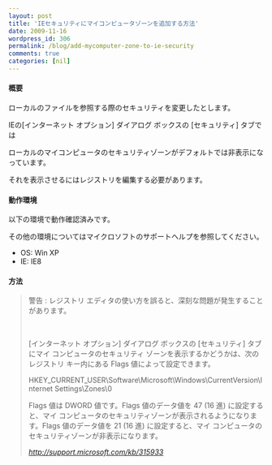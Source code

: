 ```yaml
---
layout: post
title: 'IEセキュリティにマイコンピュータゾーンを追加する方法'
date: 2009-11-16
wordpress_id: 306
permalink: /blog/add-mycomputer-zone-to-ie-security
comments: true
categories: [nil]
---
```

<div class="section">
<h4>概要</h4>
<p>ローカルのファイルを参照する際のセキュリティを変更したとします。</p>
<p>IEの[インターネット オプション] ダイアログ ボックスの [セキュリティ] タブでは</p>
<p>ローカルのマイコンピュータのセキュリティゾーンがデフォルトでは非表示になっています。</p>
<p>それを表示させるにはレジストリを編集する必要があります。</p>
<h4>動作環境</h4>
<p>以下の環境で動作確認済みです。</p>
<p>その他の環境についてはマイクロソフトのサポートヘルプを参照してください。</p>
<ul>
<li>OS: Win XP</li>
<li>IE: IE8</li>
</ul>
<h4>方法</h4>
<blockquote title="http://support.microsoft.com/kb/315933" cite="http://support.microsoft.com/kb/315933">
<p>警告 : レジストリ エディタの使い方を誤ると、深刻な問題が発生することがあります。</p>
<br/>
<p>[インターネット オプション] ダイアログ ボックスの [セキュリティ] タブにマイ コンピュータのセキュリティ ゾーンを表示するかどうかは、次のレジストリ キー内にある Flags 値によって設定できます。</p>
<p>HKEY_CURRENT_USER\Software\Microsoft\Windows\CurrentVersion\Internet Settings\Zones\0</p>
<p>Flags 値は DWORD 値です。Flags 値のデータ値を 47 (16 進) に設定すると、マイ コンピュータのセキュリティゾーンが表示されるようになります。Flags 値のデータ値を 21 (16 進) に設定すると、マイ コンピュータのセキュリティゾーンが非表示になります。 </p>
<cite><a href="http://support.microsoft.com/kb/315933" target="_blank">http://support.microsoft.com/kb/315933</a></cite></blockquote>
</div>

